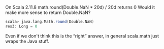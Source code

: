 On Scala 2.11.8
math.round(Double.NaN * 20d) / 20d 
returns 0
Would it make more sense to return Double.NaN?
```scala
scala> java.lang.Math.round(Double.NaN)
res3: Long = 0
```

Even if we don't think this is the “right” answer, in general scala.math just wraps the Java stuff.
